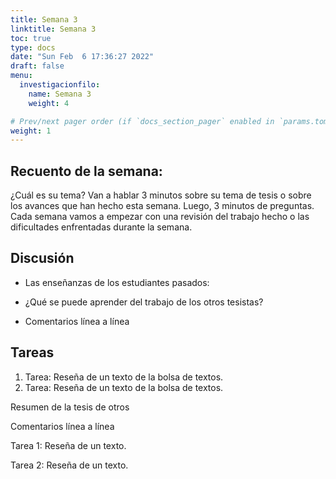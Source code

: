 ```yaml
---
title: Semana 3
linktitle: Semana 3 
toc: true
type: docs
date: "Sun Feb  6 17:36:27 2022"
draft: false
menu:
  investigacionfilo:
    name: Semana 3
    weight: 4

# Prev/next pager order (if `docs_section_pager` enabled in `params.toml`)
weight: 1
---
```


## Recuento de la semana: 

¿Cuál es su tema? Van a hablar 3 minutos sobre su tema de tesis o sobre los avances que han hecho esta semana. Luego, 3 minutos de preguntas. Cada semana vamos a empezar con una revisión del trabajo hecho o las dificultades enfrentadas durante la semana.


## Discusión 

- Las enseñanzas de los estudiantes pasados: 
- ¿Qué se puede aprender del trabajo de los otros tesistas?
  
- Comentarios línea a línea 
  
## Tareas

1. Tarea: Reseña de un texto de la bolsa de textos.    
1. Tarea: Reseña de un texto de la bolsa de textos.

Resumen de la tesis de otros
  
Comentarios línea a línea
  
Tarea 1: Reseña de un texto.
  
Tarea 2: Reseña de un texto.